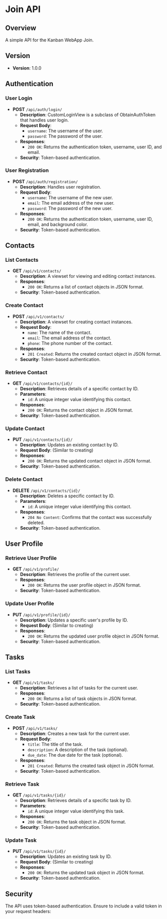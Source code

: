 # Join API

## Overview

A simple API for the Kanban WebApp Join.

## Version

-   **Version**: 1.0.0

## Authentication

### User Login

-   **POST** `/api/auth/login/`
    -   **Description**: CustomLoginView is a subclass of ObtainAuthToken that handles user login.
    -   **Request Body**:
        -   `username`: The username of the user.
        -   `password`: The password of the user.
    -   **Responses**:
        -   `200 OK`: Returns the authentication token, username, user ID, and email.
    -   **Security**: Token-based authentication.

### User Registration

-   **POST** `/api/auth/registration/`
    -   **Description**: Handles user registration.
    -   **Request Body**:
        -   `username`: The username of the new user.
        -   `email`: The email address of the new user.
        -   `password`: The password of the new user.
    -   **Responses**:
        -   `200 OK`: Returns the authentication token, username, user ID, email, and background color.
    -   **Security**: Token-based authentication.

## Contacts

### List Contacts

-   **GET** `/api/v1/contacts/`
    -   **Description**: A viewset for viewing and editing contact instances.
    -   **Responses**:
        -   `200 OK`: Returns a list of contact objects in JSON format.
    -   **Security**: Token-based authentication.

### Create Contact

-   **POST** `/api/v1/contacts/`
    -   **Description**: A viewset for creating contact instances.
    -   **Request Body**:
        -   `name`: The name of the contact.
        -   `email`: The email address of the contact.
        -   `phone`: The phone number of the contact.
    -   **Responses**:
        -   `201 Created`: Returns the created contact object in JSON format.
    -   **Security**: Token-based authentication.

### Retrieve Contact

-   **GET** `/api/v1/contacts/{id}/`
    -   **Description**: Retrieves details of a specific contact by ID.
    -   **Parameters**:
        -   `id`: A unique integer value identifying this contact.
    -   **Responses**:
        -   `200 OK`: Returns the contact object in JSON format.
    -   **Security**: Token-based authentication.

### Update Contact

-   **PUT** `/api/v1/contacts/{id}/`
    -   **Description**: Updates an existing contact by ID.
    -   **Request Body**: (Similar to creating)
    -   **Responses**:
        -   `200 OK`: Returns the updated contact object in JSON format.
    -   **Security**: Token-based authentication.

### Delete Contact

-   **DELETE** `/api/v1/contacts/{id}/`
    -   **Description**: Deletes a specific contact by ID.
    -   **Parameters**:
        -   `id`: A unique integer value identifying this contact.
    -   **Responses**:
        -   `204 No Content`: Confirms that the contact was successfully deleted.
    -   **Security**: Token-based authentication.

## User Profile

### Retrieve User Profile

-   **GET** `/api/v1/profile/`
    -   **Description**: Retrieves the profile of the current user.
    -   **Responses**:
        -   `200 OK`: Returns the user profile object in JSON format.
    -   **Security**: Token-based authentication.

### Update User Profile

-   **PUT** `/api/v1/profile/{id}/`
    -   **Description**: Updates a specific user's profile by ID.
    -   **Request Body**: (Similar to creating)
    -   **Responses**:
        -   `200 OK`: Returns the updated user profile object in JSON format.
    -   **Security**: Token-based authentication.

## Tasks

### List Tasks

-   **GET** `/api/v1/tasks/`
    -   **Description**: Retrieves a list of tasks for the current user.
    -   **Responses**:
        -   `200 OK`: Returns a list of task objects in JSON format.
    -   **Security**: Token-based authentication.

### Create Task

-   **POST** `/api/v1/tasks/`
    -   **Description**: Creates a new task for the current user.
    -   **Request Body**:
        -   `title`: The title of the task.
        -   `description`: A description of the task (optional).
        -   `due_date`: The due date for the task (optional).
    -   **Responses**:
        -   `201 Created`: Returns the created task object in JSON format.
    -   **Security**: Token-based authentication.

### Retrieve Task

-   **GET** `/api/v1/tasks/{id}/`
    -   **Description**: Retrieves details of a specific task by ID.
    -   **Parameters**:
        -   `id`: A unique integer value identifying this task.
    -   **Responses**:
        -   `200 OK`: Returns the task object in JSON format.
    -   **Security**: Token-based authentication.

### Update Task

-   **PUT** `/api/v1/tasks/{id}/`
    -   **Description**: Updates an existing task by ID.
    -   **Request Body**: (Similar to creating)
    -   **Responses**:
        -   `200 OK`: Returns the updated task object in JSON format.
    -   **Security**: Token-based authentication.

## Security

The API uses token-based authentication. Ensure to include a valid token in your request headers:
